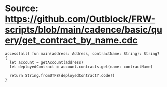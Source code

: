 # Source: https://github.com/Outblock/FRW-scripts/blob/main/cadence/basic/query/get_contract_by_name.cdc

```
access(all) fun main(address: Address, contractName: String): String? {
  let account = getAccount(address)
  let deployedContract = account.contracts.get(name: contractName)

  return String.fromUTF8(deployedContract?.code!)
}
```
